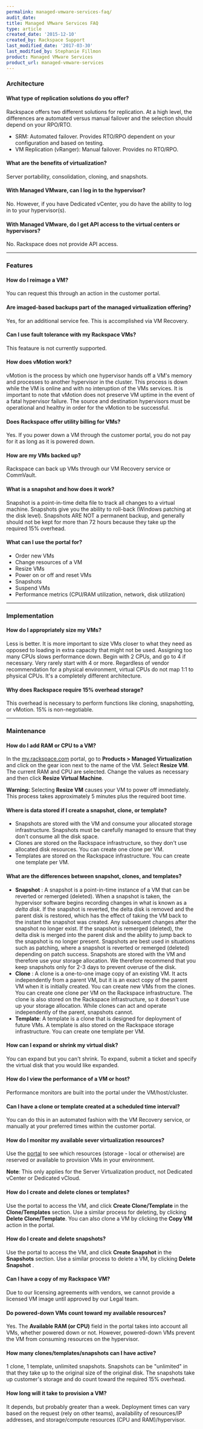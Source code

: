 ```yaml
---
permalink: managed-vmware-services-faq/
audit_date:
title: Managed VMware Services FAQ
type: article
created_date: '2015-12-10'
created_by: Rackspace Support
last_modified_date: '2017-03-30'
last_modified_by: Stephanie Fillmon
product: Managed VMware Services
product_url: managed-vmware-services
---
```


### Architecture

#### What type of replication solutions do you offer?

Rackspace offers two different solutions for replication. At a high
level, the differences are automated versus manual failover and the
selection should depend on your RPO/RTO.

-   SRM: Automated failover. Provides RTO/RPO dependent on your
    configuration and based on testing.
-   VM Replication (vRanger): Manual failover. Provides no RTO/RPO.

#### What are the benefits of virtualization?

Server portability, consolidation, cloning, and snapshots.

#### With Managed VMware, can I log in to the hypervisor?

No. However, if you have Dedicated vCenter, you do have the ability to
log in to your hypervisor(s).

#### With Managed VMware, do I get API access to the virtual centers or hypervisors?

No. Rackspace does not provide API access.

------------------------------------------------------------------------

### Features

#### How do I reimage a VM?

You can request this through an action in the customer portal.

#### Are imaged-based backups part of the managed virtualization offering?

Yes, for an additional service fee. This is accomplished via VM
Recovery.

#### Can I use fault tolerance with my Rackspace VMs?

This feataure is not currently supported.

#### How does vMotion work?

vMotion is the process by which one hypervisor hands off a VM's memory
and processes to another hypervisor in the cluster. This process is down
while the VM is online and with no interuption of the VMs services. It
is important to note that vMotion does not preserve VM uptime in the
event of a fatal hypervisor failure. The source and destination
hypervisors must be operational and healthy in order for the vMotion to
be successful.

#### Does Rackspace offer utility billing for VMs?

Yes. If you power down a VM through the customer portal, you do not 
pay for it as long as it is powered down.

#### How are my VMs backed up?

Rackspace can back up VMs through our VM Recovery service or
CommVault.

#### What is a snapshot and how does it work?

Snapshot is a point-in-time delta file to track all changes to a virtual
machine. Snapshots give you the ability to roll-back (Windows
patching at the disk level). Snapshots ARE NOT a permanent backup, and
generally should not be kept for more than 72 hours because they take up the
required 15% overhead.

#### What can I use the portal for?

-  Order new VMs
-  Change resources of a VM
-  Resize VMs
-  Power on or off and reset VMs
-  Snapshots
-  Suspend VMs
-  Performance metrics (CPU/RAM utilization, network, disk utilization)

------------------------------------------------------------------------

### Implementation

#### How do I appropriately size my VMs?

Less is better. It is more important to size VMs closer to what they
need as opposed to loading in extra capacity that might not be used.
Assigning too many CPUs slows performance down. Begin with 2 CPUs, and go to
4 if necessary. Very rarely start with 4 or more. Regardless of vendor
recommendation for a physical environment, virtual CPUs do not map 1:1
to physical CPUs. It's a completely different architecture.

#### Why does Rackspace require 15% overhead storage?

This overhead is necessary to perform functions like
cloning, snapshotting, or vMotion. 15% is non-negotiable.

------------------------------------------------------------------------

### Maintenance

#### How do I add RAM or CPU to a VM?

In the
[my.rackspace.com](https://my.rackspace.com/portal/auth/login?targetUri=%2Fhome)
portal, go to **Products &gt; Managed Virtualization** and click on the
gear icon next to the name of the VM. Select **Resize VM**. The current
RAM and CPU are selected. Change the values as necessary and then click
**Resize Virtual Machine**.

**Warning:** Selecting **Resize VM** causes your VM to power off
immediately. This process takes approximately 5 minutes plus the
required boot time.

#### Where is data stored if I create a snapshot, clone, or template?

-   Snapshots are stored with the VM and consume your allocated
    storage infrastructure. Snapshots must be carefully managed to
    ensure that they don't consume all the disk space.
-   Clones are stored on the Rackspace infrastructure, so they don't use
    allocated disk resources. You can create one clone per VM.
-   Templates are stored on the Rackspace infrastructure. You can create
    one template per VM.

#### What are the differences between snapshot, clones, and templates?

-   **Snapshot** : A snapshot is a point-in-time instance of a VM that
    can be reverted or remerged (deleted). When a snapshot is taken, the
    hypervisor software begins recording changes in what is known as a
    *delta disk*. If the snapshot is reverted, the delta disk is removed
    and the parent disk is restored, which has the effect of taking the
    VM back to the instant the snapshot was created. Any subsequent
    changes after the snapshot no longer exist. If the snapshot is
    remerged (deleted), the delta disk is merged into the parent disk
    and the ability to jump back to the snapshot is no longer present.
    Snapshots are best used in situations such as patching, where a
    snapshot is reverted or remerged (deleted) depending on
    patch success. Snapshots are stored with the VM and therefore use
    your storage allocation. We therefore recommend that you keep
    snapshots only for 2-3 days to prevent overuse of the disk.
-   **Clone** : A clone is a one-to-one image copy of an existing VM. It
    acts independently from a parent VM, but it is an exact copy of the
    parent VM when it is initially created. You can create new VMs from
    the clones. You can create one clone per VM on the
    Rackspace infrastructure. The clone is also stored on the Rackspace
    infrastructure, so it doesn't use up your storage allocation. While
    clones can act and operate independently of the parent,
    snapshots cannot.
-   **Template**: A template is a clone that is designed for deployment
    of future VMs. A template is also stored on the Rackspace
    storage infrastructure. You can create one template per VM.

#### How can I expand or shrink my virtual disk?

You can expand but you can't shrink. To expand, submit a ticket and
specify the virtual disk that you would like expanded.

#### How do I view the performance of a VM or host?

Performance monitors are built into the portal under the
VM/host/cluster.

#### Can I have a clone or template created at a scheduled time interval?

You can do this in an automated fashion with the VM Recovery service,
or manually at your preferred times within the customer portal.

#### How do I monitor my available sever virtualization resources?

Use the [portal](https://my.rackspace.com/) to see which resources
(storage - local or otherwise) are reserved or available to provision
VMs in your environment.

**Note**: This only applies for the Server Virtualization product, not
Dedicated vCenter or Dedicated vCloud.

#### How do I create and delete clones or templates?

Use the portal to access the VM, and click **Create Clone/Template** in
the **Clone/Templates** section. Use a similar process for deleting,
by clicking **Delete Clone/Template**. You can also clone a VM by
clicking the **Copy VM** action in the portal.

#### How do I create and delete snapshots?

Use the portal to access the VM, and click **Create Snapshot** in the
**Snapshots** section. Use a similar process to delete a VM, by clicking
**Delete Snapshot** .

#### Can I have a copy of my Rackspace VM?

Due to our licensing agreements with vendors, we cannot provide a
licensed VM image until approved by our Legal team.

#### Do powered-down VMs count toward my available resources?

Yes. The **Available RAM (or CPU)** field in the portal takes into
account all VMs, whether powered down or not. However, powered-down VMs
prevent the VM from consuming resources on the hypervisor.

#### How many clones/templates/snapshots can I have active?

1 clone, 1 template, unlimited snapshots. Snapshots can be "unlimited"
in that they take up to the original size of the original disk. The
snapshots take up customer's storage and do count toward the required 15%
overhead.

#### How long will it take to provision a VM?

It depends, but probably greater than a week. Deployment times can vary
based on the request (rely on other teams), availability of resources/IP
addresses, and storage/compute resources (CPU and RAM)/hypervisor.
